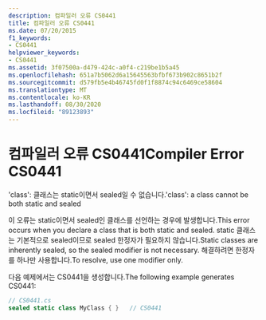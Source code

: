 ```yaml
---
description: 컴파일러 오류 CS0441
title: 컴파일러 오류 CS0441
ms.date: 07/20/2015
f1_keywords:
- CS0441
helpviewer_keywords:
- CS0441
ms.assetid: 3f07500a-d479-424c-a0f4-c219be1b5a45
ms.openlocfilehash: 651a7b5062d6a15645563bfbf673b902c8651b2f
ms.sourcegitcommit: d579fb5e4b46745fd0f1f8874c94c6469ce58604
ms.translationtype: MT
ms.contentlocale: ko-KR
ms.lasthandoff: 08/30/2020
ms.locfileid: "89123893"
---
```

# <a name="compiler-error-cs0441"></a><span data-ttu-id="a00e0-103">컴파일러 오류 CS0441</span><span class="sxs-lookup"><span data-stu-id="a00e0-103">Compiler Error CS0441</span></span>
<span data-ttu-id="a00e0-104">'class': 클래스는 static이면서 sealed일 수 없습니다.</span><span class="sxs-lookup"><span data-stu-id="a00e0-104">'class': a class cannot be both static and sealed</span></span>  
  
 <span data-ttu-id="a00e0-105">이 오류는 static이면서 sealed인 클래스를 선언하는 경우에 발생합니다.</span><span class="sxs-lookup"><span data-stu-id="a00e0-105">This error occurs when you declare a class that is both static and sealed.</span></span> <span data-ttu-id="a00e0-106">static 클래스는 기본적으로 sealed이므로 sealed 한정자가 필요하지 않습니다.</span><span class="sxs-lookup"><span data-stu-id="a00e0-106">Static classes are inherently sealed, so the sealed modifier is not necessary.</span></span> <span data-ttu-id="a00e0-107">해결하려면 한정자를 하나만 사용합니다.</span><span class="sxs-lookup"><span data-stu-id="a00e0-107">To resolve, use one modifier only.</span></span>  
  
 <span data-ttu-id="a00e0-108">다음 예제에서는 CS0441을 생성합니다.</span><span class="sxs-lookup"><span data-stu-id="a00e0-108">The following example generates CS0441:</span></span>  
  
```csharp  
// CS0441.cs  
sealed static class MyClass { }   // CS0441  
```
